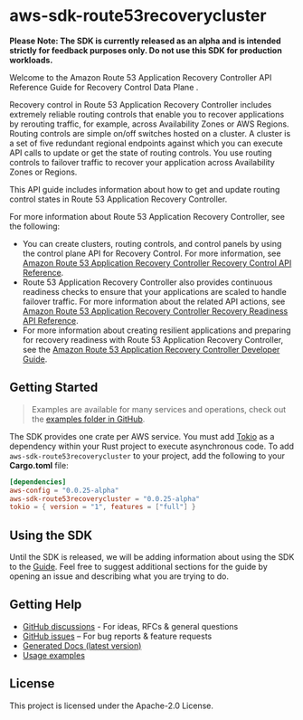 # aws-sdk-route53recoverycluster

**Please Note: The SDK is currently released as an alpha and is intended strictly for
feedback purposes only. Do not use this SDK for production workloads.**

Welcome to the Amazon Route 53 Application Recovery Controller API Reference Guide for Recovery Control Data Plane .

Recovery control in Route 53 Application Recovery Controller includes extremely reliable routing controls that enable you to recover applications by rerouting traffic, for example, across Availability Zones or AWS Regions. Routing controls are simple on/off switches hosted on a cluster. A cluster is a set of five redundant regional endpoints against which you can execute API calls to update or get the state of routing controls. You use routing controls to failover traffic to recover your application across Availability Zones or Regions.

This API guide includes information about how to get and update routing control states in Route 53 Application Recovery Controller.

For more information about Route 53 Application Recovery Controller, see the following:
  - You can create clusters, routing controls, and control panels by using the control plane API for Recovery Control. For more information, see [Amazon Route 53 Application Recovery Controller Recovery Control API Reference](https://docs.aws.amazon.com/recovery-cluster/latest/api/).
  - Route 53 Application Recovery Controller also provides continuous readiness checks to ensure that your applications are scaled to handle failover traffic. For more information about the related API actions, see [Amazon Route 53 Application Recovery Controller Recovery Readiness API Reference](https://docs.aws.amazon.com/recovery-readiness/latest/api/).
  - For more information about creating resilient applications and preparing for recovery readiness with Route 53 Application Recovery Controller, see the [Amazon Route 53 Application Recovery Controller Developer Guide](r53recovery/latest/dg/).

## Getting Started

> Examples are available for many services and operations, check out the
> [examples folder in GitHub](https://github.com/awslabs/aws-sdk-rust/tree/main/examples).

The SDK provides one crate per AWS service. You must add [Tokio](https://crates.io/crates/tokio)
as a dependency within your Rust project to execute asynchronous code. To add `aws-sdk-route53recoverycluster` to
your project, add the following to your **Cargo.toml** file:

```toml
[dependencies]
aws-config = "0.0.25-alpha"
aws-sdk-route53recoverycluster = "0.0.25-alpha"
tokio = { version = "1", features = ["full"] }
```

## Using the SDK

Until the SDK is released, we will be adding information about using the SDK to the
[Guide](https://github.com/awslabs/aws-sdk-rust/blob/main/Guide.md). Feel free to suggest
additional sections for the guide by opening an issue and describing what you are trying to do.

## Getting Help

* [GitHub discussions](https://github.com/awslabs/aws-sdk-rust/discussions) - For ideas, RFCs & general questions
* [GitHub issues](https://github.com/awslabs/aws-sdk-rust/issues/new/choose) – For bug reports & feature requests
* [Generated Docs (latest version)](https://awslabs.github.io/aws-sdk-rust/)
* [Usage examples](https://github.com/awslabs/aws-sdk-rust/tree/main/examples)

## License

This project is licensed under the Apache-2.0 License.

